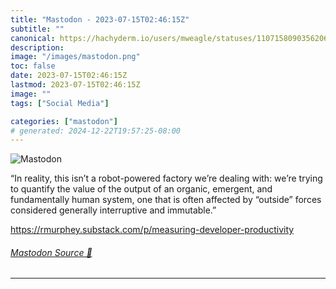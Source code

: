 ```yaml
---
title: "Mastodon - 2023-07-15T02:46:15Z"
subtitle: ""
canonical: https://hachyderm.io/users/mweagle/statuses/110715809035620642
description:
image: "/images/mastodon.png"
toc: false
date: 2023-07-15T02:46:15Z
lastmod: 2023-07-15T02:46:15Z
image: ""
tags: ["Social Media"]

categories: ["mastodon"]
# generated: 2024-12-22T19:57:25-08:00
---
```

![Mastodon](/images/mastodon.png)

<p>“In reality, this isn’t a robot-powered factory we’re dealing with: we’re trying to quantify the value of the output of an organic, emergent, and fundamentally human system, one that is often affected by “outside” forces considered generally interruptive and immutable.”</p><p><a href="https://rmurphey.substack.com/p/measuring-developer-productivity" target="_blank" rel="nofollow noopener noreferrer" translate="no"><span class="invisible">https://</span><span class="ellipsis">rmurphey.substack.com/p/measur</span><span class="invisible">ing-developer-productivity</span></a></p>


###### [Mastodon Source 🐘](https://hachyderm.io/@mweagle/110715809035620642)

___
